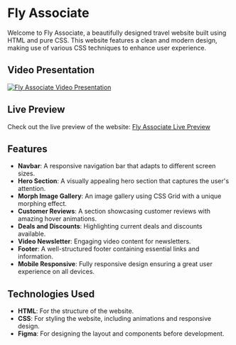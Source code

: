 # Fly Associate

Welcome to Fly Associate, a beautifully designed travel website built using HTML and pure CSS. This website features a clean and modern design, making use of various CSS techniques to enhance user experience.

## Video Presentation

[![Fly Associate Video Presentation](https://img.youtube.com/vi/ruxmuk/0.jpg)](https://streamable.com/e/ruxmuk?autoplay=1)

## Live Preview

Check out the live preview of the website: [Fly Associate Live Preview](https://sahiddev09.github.io/Assignment2_Travelsite/)

## Features

- **Navbar**: A responsive navigation bar that adapts to different screen sizes.
- **Hero Section**: A visually appealing hero section that captures the user's attention.
- **Morph Image Gallery**: An image gallery using CSS Grid with a unique morphing effect.
- **Customer Reviews**: A section showcasing customer reviews with amazing hover animations.
- **Deals and Discounts**: Highlighting current deals and discounts available.
- **Video Newsletter**: Engaging video content for newsletters.
- **Footer**: A well-structured footer containing essential links and information.
- **Mobile Responsive**: Fully responsive design ensuring a great user experience on all devices.

## Technologies Used

- **HTML**: For the structure of the website.
- **CSS**: For styling the website, including animations and responsive design.
- **Figma**: For designing the layout and components before development.



